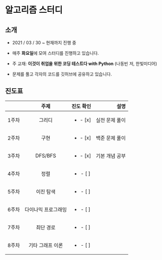 
# 알고리즘 스터디

## 소개

- 2021 / 03 / 30 ~ 현재까지 진행 중

- 매주 **화요일**에 모여 스터디를 진행하고 있습니다.

- 주 교재: **이것이 취업을 위한 코딩 테스트다 with Python** (나동빈 저, 한빛미디어)

- 문제를 풀고 각자의 코드를 깃허브에 공유하고 있습니다.

## 진도표

|  | 주제 | 진도 확인 | 설명 |
|---|:---:|:---:|---:|
| 1주차 | 그리디 | <ul><li>- [x] </li></ul> | 실전 문제 풀이 |
| 2주차 | 구현 | <ul><li>- [x] </li></ul> | 백준 문제 풀이 |
| 3주차 | DFS/BFS | <ul><li>- [x] </li></ul> | 기본 개념 공부|
| 4주차 | 정렬 | <ul><li>- [ ] </li></ul> ||
| 5주차 | 이진 탐색 | <ul><li>- [ ] </li></ul> ||
| 6주차 | 다이나믹 프로그래밍 | <ul><li>- [ ] </li></ul> ||
| 7주차 | 최단 경로 | <ul><li>- [ ] </li></ul> ||
| 8주차 | 기타 그래프 이론 | <ul><li>- [ ] </li></ul> ||
